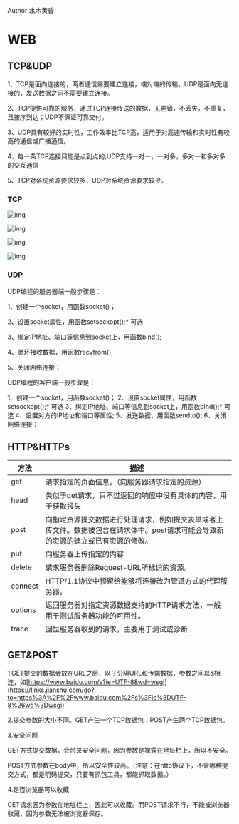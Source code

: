 Author:水木黄昏

# WEB

## TCP&UDP

1、TCP是面向连接的，两者通信需要建立连接，端对端的传输。UDP是面向无连接的，发送数据之前不需要建立连接。

2、TCP提供可靠的服务，通过TCP连接传送的数据，无差错，不丢失，不重复，且按序到达；UDP不保证可靠交付。

3、UDP具有较好的实时性，工作效率比TCP高，适用于对高速传输和实时性有较高的通信或广播通信。

4、每一条TCP连接只能是点到点的;UDP支持一对一，一对多，多对一和多对多的交互通信

5、TCP对系统资源要求较多，UDP对系统资源要求较少。

### TCP

![img](https://upload-images.jianshu.io/upload_images/13103677-9fe8a7c2d01f398c.PNG?imageMogr2/auto-orient/strip|imageView2/2/w/625/format/webp)

![img](https://upload-images.jianshu.io/upload_images/13103677-295b536a4c566d81.PNG?imageMogr2/auto-orient/strip|imageView2/2/w/611/format/webp)

![img](https://img2018.cnblogs.com/blog/922925/201906/922925-20190606092100062-132869608.png)

![img](https://img-blog.csdn.net/20130602151600953)

### UDP

UDP编程的服务器端一般步骤是：

1、创建一个socket，用函数socket()；

2、设置socket属性，用函数setsockopt();* 可选

3、绑定IP地址、端口等信息到socket上，用函数bind();

4、循环接收数据，用函数recvfrom();

5、关闭网络连接；

UDP编程的客户端一般步骤是：

1、创建一个socket，用函数socket()；
2、设置socket属性，用函数setsockopt();* 可选
3、绑定IP地址、端口等信息到socket上，用函数bind();* 可选
4、设置对方的IP地址和端口等属性;
5、发送数据，用函数sendto();
6、关闭网络连接；

## HTTP&HTTPs

| 方法    | 描述                                                         |
| ------- | ------------------------------------------------------------ |
| get     | 请求指定的页面信息。（向服务器请求指定的资源）               |
| head    | 类似于get请求，只不过返回的响应中没有具体的内容，用于获取报头 |
| post    | 向指定资源提交数据进行处理请求，例如提交表单或者上传文件。数据被包含在请求体中。post请求可能会导致新的资源的建立或已有资源的修改。 |
| put     | 向服务器上传指定的内容                                       |
| delete  | 请求服务器删除Request-URL所标识的资源。                      |
| connect | HTTP/1.1协议中预留给能够将连接改为管道方式的代理服务器。     |
| options | 返回服务器对指定资源数据支持的HTTP请求方法，一般用于测试服务器功能的可用性。 |
| trace   | 回显服务器收到的请求，主要用于测试或诊断                     |

## GET&POST

1.GET提交的数据会放在URL之后，以？分隔URL和传输数据，参数之间以&相连，如[https://www.baidu.com/s?ie=UTF-8&wd=wsgi](https://links.jianshu.com/go?to=https%3A%2F%2Fwww.baidu.com%2Fs%3Fie%3DUTF-8%26wd%3Dwsgi)

2.提交参数的大小不同。GET产生一个TCP数据包；POST产生两个TCP数据包。

3.安全问题

GET方式提交数据，会带来安全问题，因为参数是裸露在地址栏上，所以不安全。

POST方式参数在body中，所以安全性较高。（注意：在http协议下，不管哪种提交方式，都是明码提交，只要有抓包工具，都能抓取数据。）

4.是否浏览器可以收藏

GET请求因为参数在地址栏上，因此可以收藏。而POST请求不行，不能被浏览器收藏，因为参数无法被浏览器保存。